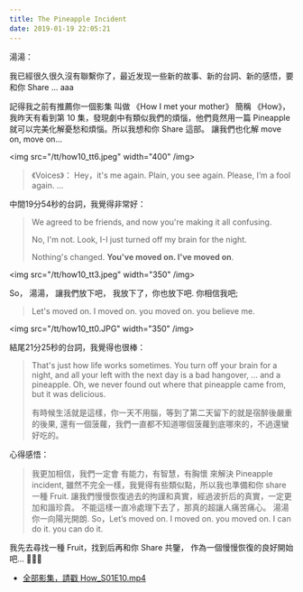 ```yaml
---
title: The Pineapple Incident
date: 2019-01-19 22:05:21
---
```


湯湯：

我已經很久很久沒有聯繫你了，最近发现一些新的故事、新的台詞、新的感悟，要和你 Share ... aaa

記得我之前有推薦你一個影集 叫做 《How I met your mother》 簡稱 《How》，我昨天有看到第 10 集，發現劇中有類似我們的煩惱，他們竟然用一篇  Pineapple 就可以完美化解憂愁和煩惱。所以我想和你 Share 這部。 讓我們也化解 move on, move on...

<img src="/tt/how10_tt6.jpeg" width="400" /img>

> 《Voices》： Hey，it's me again. Plain, you see again. Please,  I’m a fool again. ...
   
中間19分54秒的台詞，我覺得非常好：

> We agreed to be friends, and now you're making it all confusing.
>
> No, I'm not. Look, I-I just turned off my brain for the night.
>
> Nothing's changed. **You've moved on. I've moved on**.

<img src="/tt/how10_tt3.jpeg" width="350" /img>

So， 湯湯， 讓我們放下吧， 我放下了，你也放下吧. 你相信我吧;

> Let's moved on. I moved on. you moved on. you believe me.

<img src="/tt/how10_tt0.JPG" width="350" /img>

結尾21分25秒的台詞，我覺得也很棒：

> That's just how life works sometimes. You turn off your brain for a night,
and all your left with the next day is a bad hangover, ... and a pineapple.
> Oh, we never found out where that pineapple came from, but it was delicious.
> 
> 有時候生活就是這樣，你一天不用腦，等到了第二天留下的就是宿醉後嚴重的後果, 還有一個菠蘿，我們一直都不知道哪個菠蘿到底哪來的，不過還蠻好吃的。

心得感悟：

> 我更加相信，我們一定會 有能力，有智慧，有胸懷 來解決 Pineapple incident, 雖然不完全一樣，我覺得有些類似點，所以我也準備和你 share 一種 Fruit. 讓我們慢慢恢復過去的拘謹和真實，經過波折后的真實，一定更加和諧珍貴。 不能這樣一直冷處理下去了，那真的超讓人痛苦痛心。 湯湯你一向陽光開朗. So，Let’s moved on. I moved on. you moved on. I can do it. you can do it.

我先去尋找一種 Fruit，找到后再和你 Share 共鑒， 作為一個慢慢恢復的良好開始吧... 🤝🤝🤝

- [全部影集，請戳 How_S01E10.mp4](https://www.facebook.com/blair101v/videos/1158390307652653/)

